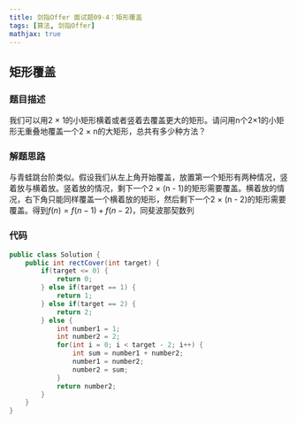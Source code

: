 ```yaml
---
title: 剑指Offer 面试题09-4：矩形覆盖
tags: [算法, 剑指Offer]
mathjax: true
---
```


## 矩形覆盖

### 题目描述

我们可以用2 × 1的小矩形横着或者竖着去覆盖更大的矩形。请问用n个2×1的小矩形无重叠地覆盖一个2 × n的大矩形，总共有多少种方法？

### 解题思路

与青蛙跳台阶类似。假设我们从左上角开始覆盖，放置第一个矩形有两种情况，竖着放与横着放。竖着放的情况，剩下一个2 × (n - 1)的矩形需要覆盖。横着放的情况，右下角只能同样覆盖一个横着放的矩形，然后剩下一个2 × (n - 2)的矩形需要覆盖。得到$f(n) = f(n - 1) + f(n - 2)$，同斐波那契数列

### 代码

```java
public class Solution {
    public int rectCover(int target) {
        if(target <= 0) {
            return 0;
        } else if(target == 1) {
            return 1;
        } else if(target == 2) {
            return 2;
        } else {
            int number1 = 1;
            int number2 = 2;
            for(int i = 0; i < target - 2; i++) {
                int sum = number1 + number2;
                number1 = number2;
                number2 = sum;
            }
            return number2;
        }
    }
}
```

